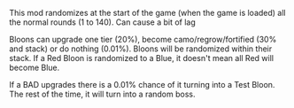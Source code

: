 This mod randomizes at the start of the game (when the game is loaded) all the normal rounds (1 to 140). Can cause a bit of lag

Bloons can upgrade one tier (20%), become camo/regrow/fortified (30% and stack) or do nothing (0.01%).
Bloons will be randomized within their stack. If a Red Bloon is randomized to a Blue, it doesn't mean all Red will become Blue.

If a BAD upgrades there is a 0.01% chance of it turning into a Test Bloon. The rest of the time, it will turn into a random boss.
